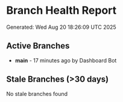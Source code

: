# Branch Health Report
Generated: Wed Aug 20 18:26:09 UTC 2025

## Active Branches
- **main** - 17 minutes ago by Dashboard Bot

## Stale Branches (>30 days)
No stale branches found
